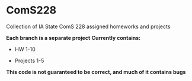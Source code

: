 # ComS228
Collection of IA State ComS 228 assigned homeworks and projects

**Each branch is a separate project**
**Currently contains:**

+ HW 1-10

+ Projects 1-5

**This code is not guaranteed to be correct, and much of it contains bugs**

